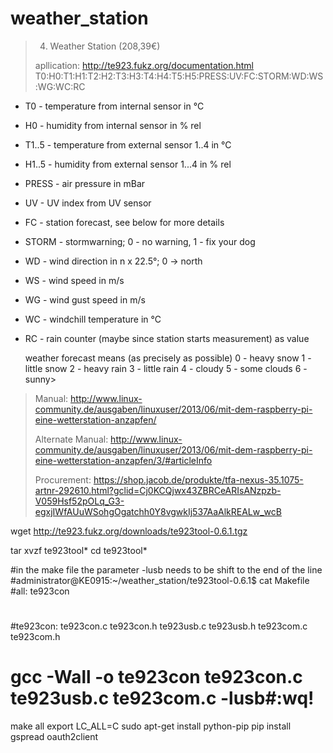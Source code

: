 # weather_station
> 4. Weather Station (208,39€)
>
> apllication: http://te923.fukz.org/documentation.html
T0:H0:T1:H1:T2:H2:T3:H3:T4:H4:T5:H5:PRESS:UV:FC:STORM:WD:WS:WG:WC:RC

-  T0    - temperature from internal sensor in °C
-  H0    - humidity from internal sensor in % rel
-  T1..5 - temperature from external sensor 1..4 in °C
-  H1..5 - humidity from external sensor 1...4 in % rel
-  PRESS - air pressure in mBar
-  UV    - UV index from UV sensor
-  FC    - station forecast, see below for more details
-  STORM - stormwarning; 0 - no warning, 1 - fix your dog
-  WD    - wind direction in n x 22.5°; 0 -> north
-  WS    - wind speed in m/s
-  WG    - wind gust speed in m/s
-  WC    - windchill temperature in °C
-  RC    - rain counter (maybe since station starts measurement) as value


   weather forecast means (as precisely as possible)
     0 - heavy snow
     1 - little snow
     2 - heavy rain
     3 - little rain
     4 - cloudy
     5 - some clouds
     6 - sunny>
> Manual: http://www.linux-community.de/ausgaben/linuxuser/2013/06/mit-dem-raspberry-pi-eine-wetterstation-anzapfen/
>
> Alternate Manual: http://www.linux-community.de/ausgaben/linuxuser/2013/06/mit-dem-raspberry-pi-eine-wetterstation-anzapfen/3/#articleInfo
>
> Procurement: https://shop.jacob.de/produkte/tfa-nexus-35.1075-artnr-292610.html?gclid=Cj0KCQjwx43ZBRCeARIsANzpzb-V059Hsf52pOLq_G3-egxjIWfAUuWSohgOgatchh0Y8vgwkIj537AaAlkREALw_wcB

wget http://te923.fukz.org/downloads/te923tool-0.6.1.tgz

tar xvzf te923tool*
cd te923tool*

#in the make file the parameter -lusb needs to be shift to the end of the line
#administrator@KE0915:~/weather_station/te923tool-0.6.1$ cat Makefile 
#all: te923con 
#
#
#te923con: te923con.c te923con.h te923usb.c te923usb.h te923com.c te923com.h
#	gcc -Wall  -o te923con te923con.c te923usb.c te923com.c -lusb#:wq!

make all
export LC_ALL=C
sudo apt-get install python-pip
pip install gspread oauth2client


